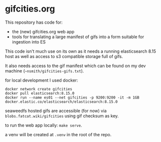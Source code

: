 # gifcities.org

This repository has code for:

- the (new) gifcities.org web app
- tools for translating a large manifest of gifs into a form suitable for ingestion into ES

This code isn't much use on its own as it needs a running elasticsearch 8.15 host as well as access to s3 compatible storage full of gifs.

It also needs access to the gif manifest which can be found on my dev machine (`~nsmith/gifcities-gifs.txt`).

for local development I used docker:

```
docker network create gifcities
docker pull elasticsearch:8.15.0
docker run --name es01 --net gifcities -p 9200:9200 -it -m 1GB docker.elastic.co/elasticsearch/elasticsearch:8.15.0
```

seaweedfs hosted gifs are accessible (for now) via `blobs.fatcat.wiki/gifcities` using gif checksum as key.

to run the web app locally: `make serve`.

a venv will be created at `.venv` in the root of the repo.
